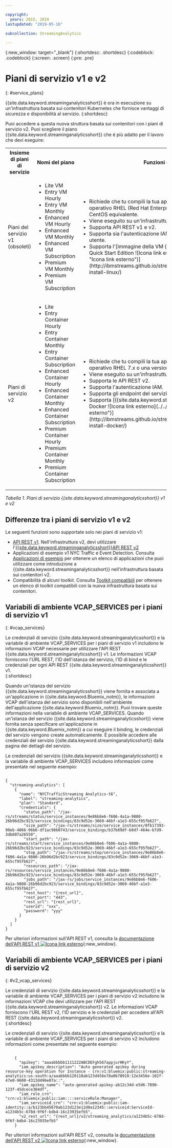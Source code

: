 ```yaml
---

copyright:
  years: 2015, 2019
lastupdated: "2019-05-16"

subcollection: StreamingAnalytics

---
```


<!-- Attribute definitions -->
{:new_window: target="_blank"}
{:shortdesc: .shortdesc}
{:codeblock: .codeblock}
{:screen: .screen}
{:pre: .pre}

# Piani di servizio v1 e v2
{: #service_plans}

{{site.data.keyword.streaminganalyticsshort}} è ora in esecuzione su un'infrastruttura basata sui contenitori Kubernetes che fornisce vantaggi di sicurezza e disponibilità al servizio.
{:shortdesc}

Puoi accedere a questa nuova struttura basata sui contenitori con i piani di servizio v2. Puoi scegliere il piano {{site.data.keyword.streaminganalyticsshort}} che è più adatto per il lavoro che devi eseguire:


<table summary="Questa tabella fornisce un elenco di piani di servizio che puoi utilizzare per creare il tuo servizio {{site.data.keyword.streaminganalyticsshort}}. La tabella elenca tutti i piani di servizio sia per gli insiemi di piani v1 che per quelli v2 e fornisce un elenco di funzioni per ciascun insieme.">
  <tr>
    <th>Insieme di piani di servizio<br></th>
    <th>Nomi del piano<br></th>
    <th>Funzioni disponibili<br></th>
  </tr>
  <tr>
    <td width="15%">
    Piani del servizio v1 (obsoleti)    
    </td>
    <td width="35%">
    <ul>
      <li>Lite VM</li>
      <li>Entry VM Hourly</li>
      <li>Entry VM Monthly</li>
      <li>Enhanced VM Hourly</li>
      <li>Enhanced VM Monthly</li>
      <li>Enhanced VM Subscription</li>
      <li>Premium VM Monthly</li>
      <li>Premium VM Subscription</li>
    </ul>
    </td>
    <td>
      <ul>
        <li>Richiede che tu compili la tua applicazione Streams in un sistema operativo RHEL (Red Hat Enterprise Linux) 6.5 o una versione CentOS equivalente.</li>
        <li>Viene eseguito su un'infrastruttura basata sulle VM.</li>
        <li>Supporta API REST v1 e v2.<br></li>
        <li>Supporta sia l'autenticazione IAM sia l'autenticazione di credenziali utente.</li>
        <li>Supporta l'[immagine della VM {{site.data.keyword.streamsshort}} Quick Start Edition ![Icona link esterno](../../icons/launch-glyph.svg "Icona link esterno")](http://ibmstreams.github.io/streamsx.documentation/docs/4.3/qse-install-linux/)
      </ul>    
    </td>
  </tr>
  <tr>
    <td>
    Piani di servizio v2
    </td>
    <td>
      <ul>
        <li>Lite</li>
        <li>Entry Container Hourly</li>
        <li>Entry Container Monthly</li>
        <li>Entry Container Subscription</li>
        <li>Enhanced Container Hourly</li>
        <li>Enhanced Container Monthly</li>
        <li>Enhanced Container Subscription</li>
        <li>Premium Container Hourly</li>
        <li>Premium Container Monthly</li>
        <li>Premium Container Subscription</li>
      </ul>
    </td>
    <td>
    <ul>
      <li>Richiede che tu compili la tua applicazione Streams in un sistema operativo RHEL 7.x o una versione CentOS equivalente.</li>
      <li>Viene eseguito su un'infrastruttura basata sui contenitori.</li>
      <li>Supporta le API REST v2.<br></li>
      <li>Supporta l'autenticazione IAM.</li>
      <li>Supporta gli endpoint del servizio per i piani di servizio non Lite</li>
      <li>Supporta [{{site.data.keyword.streamsshort}} Quick Start Edition con Docker ![Icona link esterno](../../icons/launch-glyph.svg "Icona link esterno")](http://ibmstreams.github.io/streamsx.documentation/docs/4.3/qse-install-docker/)</li>
    </ul>
    </td>
  </tr>
</table>

*Tabella 1. Piani di servizio {{site.data.keyword.streaminganalyticsshort}} v1 e v2*

## Differenze tra i piani di servizio v1 e v2

Le seguenti funzioni sono supportate solo nei piani di servizio v1:

* [API REST v1](https://{DomainName}/apidocs/streaming-analytics-v1). Nell'infrastruttura v2, devi utilizzare l'[{{site.data.keyword.streaminganalyticsshort}}API REST v2](https://{DomainName}/apidocs/streaming-analytics-v2)
* Applicazioni di esempio v1 NYC Traffic e Event Detection. Consulta [Applicazioni di esempio](/docs/services/StreamingAnalytics?topic=StreamingAnalytics-starterapps) per ottenere un elenco di applicazioni che puoi utilizzare come introduzione a {{site.data.keyword.streaminganalyticsshort}} nell'infrastruttura basata sui contenitori v2.
* Compatibilità di alcuni toolkit. Consulta [Toolkit compatibili](/docs/services/StreamingAnalytics?topic=StreamingAnalytics-compatible_toolkits) per ottenere un elenco di toolkit compatibili con la nuova infrastruttura basata sui contenitori.

## Variabili di ambiente VCAP_SERVICES per i piani di servizio v1
{: #vcap_services}

Le credenziali di servizio {{site.data.keyword.streaminganalyticsshort}} e la variabile di ambiente VCAP_SERVICES per i piani di servizio v1 includono le informazioni VCAP necessarie per utilizzare l'API REST {{site.data.keyword.streaminganalyticsshort}} v1. Le informazioni VCAP forniscono l'URL REST,
l'ID dell'istanza del servizio, l'ID di bind e le credenziali per ogni API REST {{site.data.keyword.streaminganalyticsshort}} v1.  
{:shortdesc}

 Quando un'istanza del servizio {{site.data.keyword.streaminganalyticsshort}} viene fornita e associata a un'applicazione in {{site.data.keyword.Bluemix_notm}}, le informazioni VCAP dell'istanza del servizio sono disponibili nell'ambiente dell'applicazione {{site.data.keyword.Bluemix_notm}}. Puoi trovare queste informazioni nella variabile di ambiente VCAP_SERVICES. Quando un'istanza del servizio {{site.data.keyword.streaminganalyticsshort}}
viene fornita senza specificare un'applicazione in {{site.data.keyword.Bluemix_notm}} a cui eseguire il binding, le credenziali del servizio vengono create automaticamente. È possibile accedere alle credenziali del servizio {{site.data.keyword.streaminganalyticsshort}} dalla pagina dei dettagli del servizio.


Le credenziali del servizio {{site.data.keyword.streaminganalyticsshort}} e la variabile di ambiente VCAP_SERVICES includono informazioni come presentate nel seguente esempio:

<pre><code>
{
  "streaming-analytics": [
    {
      "name": "NYCTrafficStreaming Analytics-t6",
      "label": "streaming-analytics",
      "plan": "Standard",
      "credentials": {
        "status_path": "/jax-rs/streams/status/service_instances/9e86b8e6-f606-4a1a-9800-26b96d2bc923/service_bindings/83c9d52e-3069-46bf-a1e3-655cf95fb627",
        "size_path": "/jax-rs/streams/size/service_instances/0fb17393-90eb-4066-96b6-df1ac9860743/service_bindings/b37b89df-b0d7-464e-b7d9-3db607a26550",
        "start_path": "/jax-rs/streams/start/service_instances/9e86b8e6-f606-4a1a-9800-26b96d2bc923/service_bindings/83c9d52e-3069-46bf-a1e3-655cf95fb627",
        "stop_path": "/jax-rs/streams/stop/service_instances/9e86b8e6-f606-4a1a-9800-26b96d2bc923/service_bindings/83c9d52e-3069-46bf-a1e3-655cf95fb627",
        "resources_path": "/jax-rs/resources/service_instances/9e86b8e6-f606-4a1a-9800-26b96d2bc923/service_bindings/83c9d52e-3069-46bf-a1e3-655cf95fb627",
        "jobs_path": "/jax-rs/jobs/service_instances/9e86b8e6-f606-4a1a-9800-26b96d2bc923/service_bindings/83c9d52e-3069-46bf-a1e3-655cf95fb627",
        "rest_host": "{rest_url}",
        "rest_port": "443",
        "rest_url": "{rest_url}",
        "userid": "xxx",
        "password": "yyy"
      }
    }
  ]
}	  
</code></pre>

Per ulteriori informazioni sull'API REST v1, consulta la [documentazione dell'API REST v1 ![Icona link esterno](../../icons/launch-glyph.svg "Icona link esterno")](https://{DomainName}/apidocs/streaming-analytics-v1){:new_window}.

## Variabili di ambiente VCAP_SERVICES per i piani di servizio v2
{: #v2_vcap_services}

Le credenziali di servizio {{site.data.keyword.streaminganalyticsshort}} e la variabile di ambiente VCAP_SERVICES per i piani di servizio v2 includono le informazioni VCAP che devi utilizzare per l'API REST {{site.data.keyword.streaminganalyticsshort}} v2. Le informazioni VCAP forniscono l'URL REST v2, l'ID servizio e le credenziali per accedere all'API REST {{site.data.keyword.streaminganalyticsshort}} v2.  
{:shortdesc}

Le credenziali di servizio {{site.data.keyword.streaminganalyticsshort}} e la variabile di ambiente VCAP_SERVICES per i piani di servizio v2 includono informazioni come presentate nel seguente esempio:

<pre><code>
    {
      "apikey": "aaaabbbbb1111222ABCDEFgh567appjurHKyY",
      "iam_apikey_description": "Auto generated apikey during resource-key operation for Instance - crn:v1:bluemix:public:streaming-analytics:us-south:a/aaabbbb120110ab123d456e78a0b78910:12e3456e-102f-47e0-9600-4313d496e07a::",
      "iam_apikey_name": "auto-generated-apikey-ab12c34d-e5d6-7890-123f-45dcece304df",
      "iam_role_crn": "crn:v1:bluemix:public:iam::::serviceRole:Manager",
      "iam_serviceid_crn": "crn:v1:bluemix:public:iam-identity::a/b123bb45670ab123d123e12d0a12345::serviceid:ServiceId-a1234b5c-678d-9f6f-bdb4-16c23935efb5",
      "v2_rest_url": "{rest_url}/v2/streaming_analytics/a1234b5c-678d-9f6f-bdb4-16c23935efb5"
    }
</code></pre>

Per ulteriori informazioni sull'API REST v2, consulta la [documentazione dell'API REST v2 ![Icona link esterno](../../icons/launch-glyph.svg "Icona link esterno")](https://{DomainName}/apidocs/streaming-analytics-v2){:new_window}.
